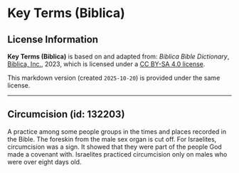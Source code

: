 # Key Terms (Biblica)

## License Information

**Key Terms (Biblica)** is based on and adapted from: _Biblica Bible Dictionary_, [Biblica, Inc.](https://www.biblica.com/), 2023, which is licensed under a [CC BY-SA 4.0 license](https://creativecommons.org/licenses/by-sa/4.0/legalcode.en).

This markdown version (created `2025-10-20`) is provided under the same license.



--------------------------------

## Circumcision (id: 132203)

A practice among some people groups in the times and places recorded in the Bible. The foreskin from the male sex organ is cut off. For Israelites, circumcision was a sign. It showed that they were part of the people God made a covenant with. Israelites practiced circumcision only on males who were over eight days old.


